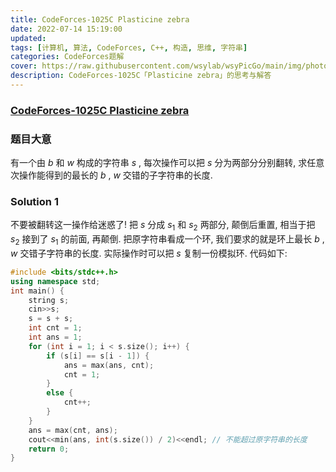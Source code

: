 ```yaml
---
title: CodeForces-1025C Plasticine zebra 
date: 2022-07-14 15:19:00
updated:
tags: [计算机, 算法, CodeForces, C++, 构造, 思维, 字符串]
categories: CodeForces题解
cover: https://raw.githubusercontent.com/wsylab/wsyPicGo/main/img/photo-1578326457399-3b34dbbf23b8
description: CodeForces-1025C「Plasticine zebra」的思考与解答
---
```

### [CodeForces-1025C Plasticine zebra](https://codeforces.com/problemset/problem/1025/C)
### 题目大意
有一个由 $b$ 和 $w$ 构成的字符串 $s$ , 每次操作可以把 $s$ 分为两部分分别翻转, 求任意次操作能得到的最长的 $b$ , $w$ 交错的子字符串的长度.

### Solution 1
不要被翻转这一操作给迷惑了!
把 $s$ 分成 $s_1$ 和 $s_2$ 两部分, 颠倒后重置, 相当于把 $s_2$ 接到了 $s_1$ 的前面, 再颠倒. 把原字符串看成一个环, 我们要求的就是环上最长 $b$ , $w$ 交错子字符串的长度. 实际操作时可以把 $s$ 复制一份模拟环.
代码如下:
```C++
#include <bits/stdc++.h>
using namespace std;
int main() {
    string s;
    cin>>s;
    s = s + s;
    int cnt = 1;
    int ans = 1;
    for (int i = 1; i < s.size(); i++) {
        if (s[i] == s[i - 1]) {
            ans = max(ans, cnt);
            cnt = 1;
        }
        else {
            cnt++;
        }
    }
    ans = max(cnt, ans);
    cout<<min(ans, int(s.size()) / 2)<<endl; // 不能超过原字符串的长度
    return 0;
}
```